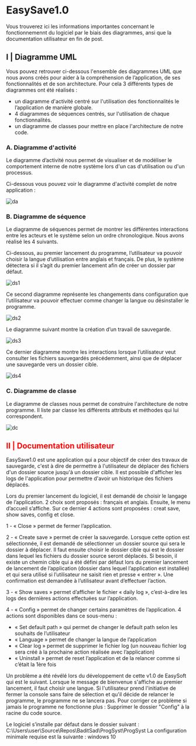 <h1>EasySave1.0</h1>

Vous trouverez ici les informations importantes concernant le fonctionnemennt du logiciel par le biais des diagrammes, ansi que la documentation utilisateur en fin de post.

<h2>I | Diagramme UML</h2>

Vous pouvez retrouver ci-dessous l'ensemble des diagrammes UML que nous avons créés pour aider à la compréhension de l’application, de ses fonctionnalités et de son architecture. Pour cela 3 différents types de diagrammes ont été réalisés :

- un diagramme d'activité centré sur l'utilisation des fonctionnalités le l’application de manière globale.
- 4 diagrammes de séquences centrés, sur l'utilisation de chaque fonctionnalités.
- un diagramme de classes pour mettre en place l'architecture de notre code.

<h3>A. Diagramme d'activité</h3>

Le diagramme d’activité nous permet de visualiser et de modéliser le comportement interne de notre système lors d'un cas d'utilisation ou d'un processus.

Ci-dessous vous pouvez voir le diagramme d'activité complet de notre application :

<img src="https://www.notion.so/image/https%3A%2F%2Fs3-us-west-2.amazonaws.com%2Fsecure.notion-static.com%2F59f5b09c-f411-4ab7-9665-f498c1ca1269%2FUntitled.png?table=block&id=7307688e-e4c1-4620-badb-e2c4df9fb9ff&spaceId=fb565f9f-9b70-4a86-88e9-ffa8e7bb3756&width=2000&userId=a01ff20c-cd8d-4655-8041-f08b17481938&cache=v2" title="da">

<h3>B. Diagramme de séquence</h3>

Le diagramme de séquences permet de montrer les différentes interactions entre les acteurs et le système selon un ordre chronologique. Nous avons réalisé les 4 suivants.   

Ci-dessous, au premier lancement du programme, l’utilisateur va pouvoir choisir la langue d’utilisation entre anglais et français. De plus, le système détectera si il s’agit du premier lancement afin de créer un dossier par défaut.

<img src="https://www.notion.so/image/https%3A%2F%2Fs3-us-west-2.amazonaws.com%2Fsecure.notion-static.com%2F489afd84-ac9a-47c5-bee2-bb2b728104be%2Fconsole_diagram.png?table=block&id=12caf084-1a73-497a-9239-fef559e014b1&spaceId=fb565f9f-9b70-4a86-88e9-ffa8e7bb3756&width=2000&userId=a01ff20c-cd8d-4655-8041-f08b17481938&cache=v2" title="ds1">

Ce second diagramme représente les changements dans configuration que l’utilisateur va pouvoir effectuer comme changer la langue ou désinstaller le programme.

<img src="https://s3.us-west-2.amazonaws.com/secure.notion-static.com/2a5d4784-523c-479d-8599-cd0140ce3bdf/configuration_diagram.png?X-Amz-Algorithm=AWS4-HMAC-SHA256&X-Amz-Content-Sha256=UNSIGNED-PAYLOAD&X-Amz-Credential=AKIAT73L2G45EIPT3X45%2F20221125%2Fus-west-2%2Fs3%2Faws4_request&X-Amz-Date=20221125T171249Z&X-Amz-Expires=86400&X-Amz-Signature=b8dcdc9677073cfcf19702874d429af47abea456bf7a9f3c7186e023425e344b&X-Amz-SignedHeaders=host&response-content-disposition=filename%3D%22configuration%2520diagram.png%22&x-id=GetObject" title="ds2">

Le diagramme suivant montre la création d’un travail de sauvegarde.

<img src="https://s3.us-west-2.amazonaws.com/secure.notion-static.com/cce845f1-7ed8-45cd-a90d-5cbdddacc253/create_diagram.png?X-Amz-Algorithm=AWS4-HMAC-SHA256&X-Amz-Content-Sha256=UNSIGNED-PAYLOAD&X-Amz-Credential=AKIAT73L2G45EIPT3X45%2F20221125%2Fus-west-2%2Fs3%2Faws4_request&X-Amz-Date=20221125T171309Z&X-Amz-Expires=86400&X-Amz-Signature=fb7e5fedc2dc5a0d6725833a522716858d8a4502108901378fdfac35d22fe699&X-Amz-SignedHeaders=host&response-content-disposition=filename%3D%22create%2520diagram.png%22&x-id=GetObject" title="ds3">

Ce dernier diagramme montre les interactions lorsque l’utilisateur veut consulter les fichiers sauvegardés précédemment, ainsi que de déplacer une sauvegarde vers un dossier cible.

<img src="https://s3.us-west-2.amazonaws.com/secure.notion-static.com/c56befd5-5ad3-4ca9-a56f-de9b6e1abab4/consult_diagram.png?X-Amz-Algorithm=AWS4-HMAC-SHA256&X-Amz-Content-Sha256=UNSIGNED-PAYLOAD&X-Amz-Credential=AKIAT73L2G45EIPT3X45%2F20221125%2Fus-west-2%2Fs3%2Faws4_request&X-Amz-Date=20221125T171323Z&X-Amz-Expires=86400&X-Amz-Signature=e40d9b70ebac4f3e814a72d3e3c0eeabcd875241db88f0112cf4f5d775c36c65&X-Amz-SignedHeaders=host&response-content-disposition=filename%3D%22consult%2520diagram.png%22&x-id=GetObject" title="ds4">

<h3>C. Diagramme de classe</h3>

Le diagramme de classes nous permet de construire l'architecture de notre programme. Il liste par classe les différents attributs et méthodes qui lui correspondent.

<img src="https://s3.us-west-2.amazonaws.com/secure.notion-static.com/0c4ead9f-047f-4c57-b6cb-9b875148b55a/diagramme_de_classes.drawio.png?X-Amz-Algorithm=AWS4-HMAC-SHA256&X-Amz-Content-Sha256=UNSIGNED-PAYLOAD&X-Amz-Credential=AKIAT73L2G45EIPT3X45%2F20221125%2Fus-west-2%2Fs3%2Faws4_request&X-Amz-Date=20221125T171332Z&X-Amz-Expires=86400&X-Amz-Signature=da52da40eaae4fba6453753c84e87b8d75147f1b40fb6d8b4e6a4ef42f490a0b&X-Amz-SignedHeaders=host&response-content-disposition=filename%3D%22diagramme_de_classes.drawio.png%22&x-id=GetObject" title="dc">

<h2 style="color:red">II | Documentation utilisateur</h2>

EasySave1.0 est une application qui a pour objectif de créer des travaux de sauvegarde, c'est à dire de permettre à l'utilisateur de déplacer des fichiers d'un dossier source jusqu'à un dossier cible. Il est possible d'afficher les logs de l'application pour permettre d'avoir un historique des fichiers déplacés.

Lors du premier lancement du logiciel, il est demandé de choisir le langage de l’application. 2 choix sont proposés : français et anglais. Ensuite, le menu d’accueil s’affiche. Sur ce dernier 4 actions sont proposées : creat save, show saves, config et close.

1 - « Close » permet de fermer l’application.

2 - « Create save » permet de créer la sauvegarde. Lorsque cette option est sélectionnée, il est demandé de sélectionner un dossier source qui sera le dossier à déplacer. Il faut ensuite choisir le dossier cible qui est le dossier dans lequel les fichiers du dossier source seront déplacés. Si besoin, il existe un chemin cible qui a été défini par défaut lors du premier lancement de lancement de l’application (dossier dans lequel l’application est installée) et qui sera utilisé si l’utilisateur ne saisit rien et presse « entrer ». Une confirmation est demandée à l’utilisateur avant d’effectuer l’action.

3 - « Show saves » permet d’afficher le fichier « daily log », c’est-à-dire les logs des dernières actions effectuées sur l’application.

4 - « Config » permet de changer certains paramètres de l’application. 4 actions sont disponibles dans ce sous-menu :
- « Set default path » qui permet de changer le default path selon les souhaits de l’utilisateur
- « Language » permet de changer la langue de l’application
- « Clear log » permet de supprimer le fichier log (un nouveau fichier log sera créé à la prochaine action réalisée avec l’application)
- « Uninstall » permet de reset l’application et de la relancer comme si c’était la 1ère fois

Un problème a été révélé lors du développement de cette v1.0 de EasySoft qui est le suivant. Lorsque le message de bienvenue s'affiche au premier lancement, il faut choisir une langue. Si l'utilisateur prend l'initiative de fermer la console sans faire de sélection et qu'il décide de relancer le programme, le programme ne se lancera pas. Pour corriger ce problème si jamais le programme ne fonctionne plus : Supprimer le dossier "Config" à la racine du code source.

Le logiciel s’installe par défaut dans le dossier suivant : C:\Users\user\Source\Repos\BaditSad\ProgSyst\ProgSyst
La configuration minimale requise est la suivante : windows 10
